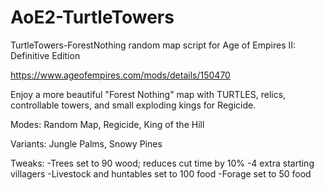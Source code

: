 # AoE2-TurtleTowers
TurtleTowers-ForestNothing random map script for Age of Empires II: Definitive Edition

https://www.ageofempires.com/mods/details/150470


Enjoy a more beautiful "Forest Nothing" map with TURTLES, relics, controllable towers, and small exploding kings for Regicide.

Modes: Random Map, Regicide, King of the Hill

Variants: Jungle Palms, Snowy Pines


Tweaks:
-Trees set to 90 wood; reduces cut time by 10%
-4 extra starting villagers
-Livestock and huntables set to 100 food
-Forage set to 50 food
